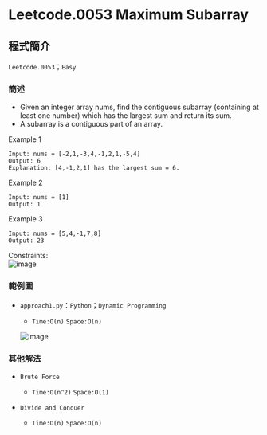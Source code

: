 # Leetcode.0053 Maximum Subarray
## 程式簡介
`Leetcode.0053`；`Easy`
### 簡述
* Given an integer array nums, find the contiguous subarray (containing at least one number) which has the largest sum and return its sum.
* A subarray is a contiguous part of an array.

Example 1
```
Input: nums = [-2,1,-3,4,-1,2,1,-5,4]
Output: 6
Explanation: [4,-1,2,1] has the largest sum = 6.
```
Example 2
```
Input: nums = [1]
Output: 1
```
Example 3
```
Input: nums = [5,4,-1,7,8]
Output: 23
```
Constraints:  
![image](https://user-images.githubusercontent.com/93152909/156933346-1632d008-ee78-4f08-a619-2108ac2be182.png)

### 範例圖
* `approach1.py`：`Python`；`Dynamic Programming`
  *  `Time:O(n)` `Space:O(n)`

  ![image](https://user-images.githubusercontent.com/93152909/139852988-9e7f2cec-1305-4df2-b1af-bdcea0a7b3e9.png)

### 其他解法
* `Brute Force`

  * `Time:O(n^2)` `Space:O(1)`
  
* `Divide and Conquer`

  * `Time:O(n)` `Space:O(n)`
